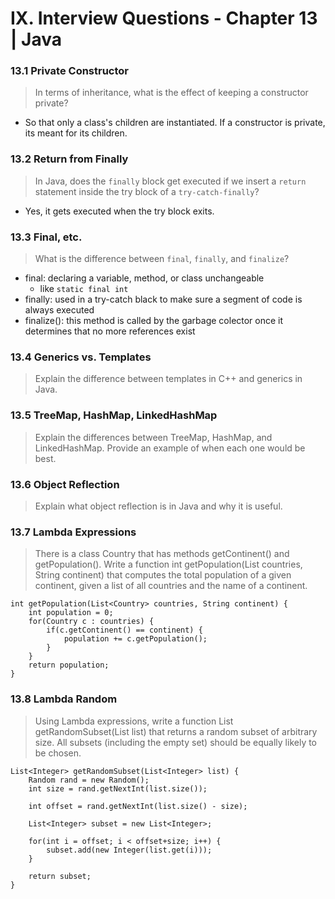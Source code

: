 # IX. Interview Questions - Chapter 13 | Java

### 13.1 Private Constructor
> In terms of inheritance, what is the effect of keeping a constructor private?

- So that only a class's children are instantiated. If a constructor is private, its meant for its children.

### 13.2 Return from Finally
> In Java, does the `finally` block get executed if we insert a `return` statement inside the try block of a `try-catch-finally`?

- Yes, it gets executed when the try block exits.

### 13.3 Final, etc.
> What is the difference between `final`, `finally`, and `finalize`?

- final: declaring a variable, method, or class unchangeable
    - like `static final int`
- finally: used in a try-catch black to make sure a segment of code is always executed
- finalize(): this method is called by the garbage colector once it determines that no more references exist

### 13.4 Generics vs. Templates
> Explain the difference between templates in C++ and generics in Java.


### 13.5 TreeMap, HashMap, LinkedHashMap
> Explain the differences between TreeMap, HashMap, and LinkedHashMap. Provide an example of when each one would be best.

### 13.6 Object Reflection
> Explain what object reflection is in Java and why it is useful.

### 13.7 Lambda Expressions
> There is a class Country that has methods getContinent() and getPopulation(). Write a function int getPopulation(List<Country> countries, String continent) that computes the total population of a given continent, given a list of all countries and the name of a continent.

```
int getPopulation(List<Country> countries, String continent) {
    int population = 0;
    for(Country c : countries) {
        if(c.getContinent() == continent) {
            population += c.getPopulation();
        }
    }
    return population;
}
```

### 13.8 Lambda Random
> Using Lambda expressions, write a function List<Integer> getRandomSubset(List<Integer> list) that returns a random subset of arbitrary size. All subsets (including the empty set) should be equally likely to be chosen.

```
List<Integer> getRandomSubset(List<Integer> list) {
    Random rand = new Random();
    int size = rand.getNextInt(list.size());

    int offset = rand.getNextInt(list.size() - size);

    List<Integer> subset = new List<Integer>;

    for(int i = offset; i < offset+size; i++) {
        subset.add(new Integer(list.get(i)));
    }

    return subset;
}
```